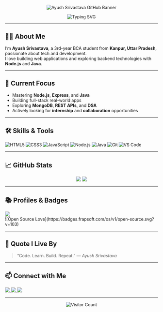 <!-- GitHub Profile Header -->
<p align="center">
  <img src="BANNER_LINK_HERE" alt="Ayush Srivastava GitHub Banner" />
</p>

<!-- Typing Intro -->
<p align="center">
  <picture>
    <source media="(prefers-color-scheme: dark)" srcset="https://readme-typing-svg.herokuapp.com?font=Fira+Code&size=24&pause=1000&center=true&vCenter=true&width=480&color=58A6FF&lines=Hey+there!+I'm+Ayush+Srivastava+👋;Web+Developer+%7C+Java+Learner+%7C+BCA+Student">
    <img src="https://readme-typing-svg.herokuapp.com?font=Fira+Code&size=24&pause=1000&center=true&vCenter=true&width=480&color=000000&lines=Hey+there!+I'm+Ayush+Srivastava+👋;Web+Developer+%7C+Java+Learner+%7C+BCA+Student" alt="Typing SVG">
  </picture>
</p>

---

## 👨‍💻 About Me

I’m **Ayush Srivastava**, a 3rd-year BCA student from **Kanpur, Uttar Pradesh**, passionate about tech and development.  
I love building web applications and exploring backend technologies with **Node.js** and **Java**.  

---

## 🚀 Current Focus

- Mastering **Node.js**, **Express**, and **Java**
- Building full-stack real-world apps
- Exploring **MongoDB**, **REST APIs**, and **DSA**
- Actively looking for **internship** and **collaboration** opportunities

---

## 🛠️ Skills & Tools

![HTML5](https://img.shields.io/badge/HTML5-E34F26?style=flat-square&logo=html5&logoColor=white)
![CSS3](https://img.shields.io/badge/CSS3-1572B6?style=flat-square&logo=css3&logoColor=white)
![JavaScript](https://img.shields.io/badge/JavaScript-F7DF1E?style=flat-square&logo=javascript&logoColor=black)
![Node.js](https://img.shields.io/badge/Node.js-339933?style=flat-square&logo=node.js&logoColor=white)
![Java](https://img.shields.io/badge/Java-ED8B00?style=flat-square&logo=java&logoColor=white)
![Git](https://img.shields.io/badge/Git-F05032?style=flat-square&logo=git&logoColor=white)
![VS Code](https://img.shields.io/badge/VSCode-007ACC?style=flat-square&logo=visual-studio-code&logoColor=white)

---

## 📈 GitHub Stats

<p align="center">
  <img src="https://github-readme-stats.vercel.app/api?username=ayusshs16&show_icons=true&theme=default#gh-light-mode-only" />
  <img src="https://github-readme-stats.vercel.app/api?username=ayusshs16&show_icons=true&theme=radical#gh-dark-mode-only" />
</p>

---

## 📚 Profiles & Badges

<a href="https://www.geeksforgeeks.org/user/ayushgfg16/" target="_blank">
  <img src="https://img.shields.io/badge/GeeksforGeeks-0F9D58?style=flat-square&logo=geeksforgeeks&logoColor=white" />
</a>
<br />
![Open Source Love](https://badges.frapsoft.com/os/v1/open-source.svg?v=103)

---

## 🧠 Quote I Live By

> “Code. Learn. Build. Repeat.” — *Ayush Srivastava*

---

## 📫 Connect with Me

<p align="left">
  <a href="https://www.linkedin.com/in/ayusshs16/" target="_blank">
    <img src="https://img.shields.io/badge/LinkedIn-blue?style=flat-square&logo=linkedin&logoColor=white" />
  </a>
  <a href="mailto:ayushsrivastava1234@gmail.com">
    <img src="https://img.shields.io/badge/Gmail-red?style=flat-square&logo=gmail&logoColor=white" />
  </a>
  <a href="https://www.instagram.com/ayusshs16/" target="_blank">
    <img src="https://img.shields.io/badge/Instagram-%23E4405F?style=flat-square&logo=instagram&logoColor=white" />
  </a>
</p>

---

<p align="center">
  <img src="https://visitor-badge.laobi.icu/badge?page_id=ayusshs16.ayusshs16" alt="Visitor Count" />
</p>
